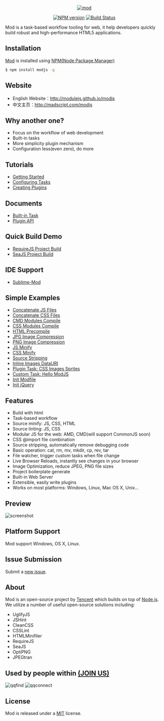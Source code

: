 <p align="center">
<a href="https://f.cloud.github.com/assets/677114/781449/97479306-ea22-11e2-8c06-a6f403e0f81a.png" target="_blank">
<img src="https://f.cloud.github.com/assets/677114/781449/97479306-ea22-11e2-8c06-a6f403e0f81a.png" alt="mod" style="max-width:100%;">
</a>
</p>

<p align="center">
<a href="http://badge.fury.io/js/modjs"><img src="https://badge.fury.io/js/modjs.png" alt="NPM version" style="max-width:100%;"></a>
<a href="http://travis-ci.org/modulejs/modjs"><img src="https://secure.travis-ci.org/modulejs/modjs.png?branch=master" alt="Build Status" style="max-width:100%;"></a>
</p>


Mod is a task-based workflow tooling for web, it help developers quickly build robust and high-performance HTML5 applications.

## Installation
[Mod](https://npmjs.org/package/modjs) is installed using [NPM(Node Package Manager)](http://npmjs.org/)
```sh
$ npm install modjs -g
```

## Website
* English Website：http://modulejs.github.io/modjs
* 中文主页：http://madscript.com/modjs

## Why another one?
* Focus on the workflow of web development 
* Built-in tasks
* More simplicity plugin mechanism
* Configuration less(even zero), do more

## Tutorials
* [Getting Started](https://github.com/modulejs/modjs/tree/master/doc/tutorial/getting-started.md)
* [Configuring Tasks](https://github.com/modulejs/modjs/blob/master/doc/tutorial/configuring-tasks.md)
* [Creating Plugins](https://github.com/modulejs/modjs/tree/master/doc/tutorial/creating-plugins.md)

## Documents
* [Built-in Task](https://github.com/modulejs/modjs/tree/master/doc/tasks)
* [Plugin API](https://github.com/modulejs/modjs/tree/master/doc/api)

## Quick Build Demo
* [RequireJS Project Build](https://github.com/modulejs/modjs/tree/master/test/buildrequirejs)
* [SeaJS Project Build](https://github.com/modulejs/modjs/tree/master/test/buildseajs)

## IDE Support
* [Sublime-Mod](https://github.com/yuanyan/sublime-mod)

## Simple Examples
* [Concatenate JS Files](https://github.com/modulejs/modjs/tree/master/test/catjs)
* [Concatenate CSS Files](https://github.com/modulejs/modjs/tree/master/test/catcss)
* [CMD Modules Compile](https://github.com/modulejs/modjs/tree/master/test/compilecmd)
* [CSS Modules Compile](https://github.com/modulejs/modjs/tree/master/test/compilecss)
* [HTML Precompile](https://github.com/modulejs/modjs/tree/master/test/compilehtml)
* [JPG Image Compression](https://github.com/modulejs/modjs/tree/master/test/minjpg)
* [PNG Image Compression](https://github.com/modulejs/modjs/tree/master/test/minpng)
* [JS Minify](https://github.com/modulejs/modjs/tree/master/test/minjs)
* [CSS Minify](https://github.com/modulejs/modjs/tree/master/test/mincss)
* [Source Stripping](https://github.com/modulejs/modjs/tree/master/test/strip)
* [Inline Images DataURI](https://github.com/modulejs/modjs/tree/master/test/datauri)
* [Plugin Task: CSS Images Sprites](https://github.com/modulejs/modjs/tree/master/test/pluginnpmtask)
* [Custom Task: Hello ModJS](https://github.com/modulejs/modjs/tree/master/test/pluginlocaltask)
* [Init Modfile](https://github.com/modulejs/modjs/tree/master/test/initmodfile)
* [Init jQuery](https://github.com/modulejs/modjs/tree/master/test/initjquery)


## Features
* Build with html
* Task-based workflow
* Source minify: JS, CSS, HTML
* Source linting: JS, CSS
* Modular JS for the web: AMD, CMD(will support CommonJS soon)
* CSS @import file combination
* Source stripping, automatically remove debugging code
* Basic operation: cat, rm, mv, mkdir, cp, rev, tar
* File watcher, trigger custom tasks when file change
* Live Browser Reloads, instantly see changes in your browser
* Image Optimization, reduce JPEG, PNG file sizes
* Project boilerplate generate
* Built-in Web Server
* Extensible, easily write plugins
* Works on most platforms: Windows, Linux, Mac OS X, Unix...

## Preview
![screenshot](https://raw.github.com/modulejs/modjs/master/example/screenshot.gif)


## Platform Support
Mod support Windows, OS X, Linux.

## Issue Submission
Submit a [new issue](https://github.com/modulejs/modjs/issues/new).

## About
Mod is an open-source project by [Tencent](http://www.tencent.com/en-us/) which builds on top of [Node.js](https://nodejs.org).
We utilize a number of useful open-source solutions including:

* UglifyJS
* JSHint
* CleanCSS
* CSSLint
* HTMLMinifiler
* RequireJS
* SeaJS
* OptiPNG
* JPEGtran

## Used by people within <a href="https://github.com/modulejs/modjs/issues/22">(JOIN US)</a>
![qqfind](http://0.web.qstatic.com/webqqpic/pubapps/0/50/images/big.png)
![qqconnect](http://0.web.qstatic.com/webqqpic/pubapps/0/16/images/big.png)


## License
Mod is released under a [MIT](http://yuanyan.mit-license.org/) license.
